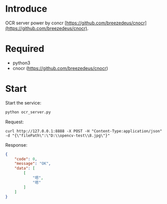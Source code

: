 # Introduce
OCR server power by concr [https://github.com/breezedeus/cnocr](https://github.com/breezedeus/cnocr).
# Required
 - python3
 - cnocr (https://github.com/breezedeus/cnocr)
# Start
Start the service:
```python
python ocr_server.py
```

Request:
```curl
curl http://127.0.0.1:8888 -X POST -H "Content-Type:application/json" -d "{\"filePath\":\"D:\\opencv-test\\8.jpg\"}"
```

Response:
```json
{
    "code": 0,
    "message": "OK",
    "data": [
        [
            "嗯",
            "嗯"
        ]
    ]
}
```
